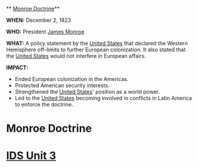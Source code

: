 ** [Monroe Doctrine](./../monroe-doctrine/)**

**WHEN:** December 2, 1823

**WHO:** President [James Monroe](./../james-monroe/)

**WHAT:** A policy statement by the [United States](./../united-states/) that declared the Western Hemisphere off-limits to further European colonization. It also stated that the [United States](./../united-states/) would not interfere in European affairs.

**IMPACT:**
* Ended European colonization in the Americas.
* Protected American security interests.
* Strengthened the [United States](./../united-states/)' position as a world power.
* Led to the [United States](./../united-states/) becoming involved in conflicts in Latin America to enforce the doctrine.
# Monroe Doctrine 
# [IDS Unit 3](./../ids-unit-3/)
